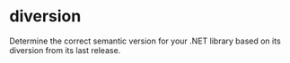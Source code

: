 # diversion
Determine the correct semantic version for your .NET library based on its diversion from its last release.
